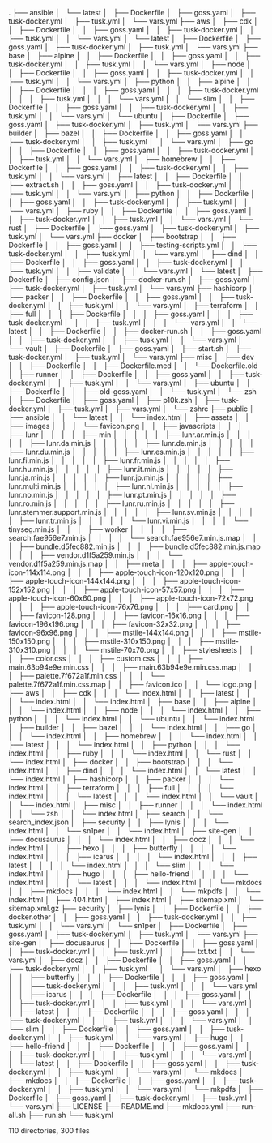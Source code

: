 .
├── ansible
│   └── latest
│   ├── Dockerfile
│   ├── goss.yaml
│   ├── tusk-docker.yml
│   ├── tusk.yml
│   └── vars.yml
├── aws
│   ├── cdk
│   │   ├── Dockerfile
│   │   ├── goss.yaml
│   │   ├── tusk-docker.yml
│   │   ├── tusk.yml
│   │   └── vars.yml
│   └── latest
│   ├── Dockerfile
│   ├── goss.yaml
│   ├── tusk-docker.yml
│   ├── tusk.yml
│   └── vars.yml
├── base
│   ├── alpine
│   │   ├── Dockerfile
│   │   ├── goss.yaml
│   │   ├── tusk-docker.yml
│   │   ├── tusk.yml
│   │   └── vars.yml
│   ├── node
│   │   ├── Dockerfile
│   │   ├── goss.yaml
│   │   ├── tusk-docker.yml
│   │   ├── tusk.yml
│   │   └── vars.yml
│   ├── python
│   │   ├── alpine
│   │   │   ├── Dockerfile
│   │   │   ├── goss.yaml
│   │   │   ├── tusk-docker.yml
│   │   │   ├── tusk.yml
│   │   │   └── vars.yml
│   │   └── slim
│   │   ├── Dockerfile
│   │   ├── goss.yaml
│   │   ├── tusk-docker.yml
│   │   ├── tusk.yml
│   │   └── vars.yml
│   └── ubuntu
│   ├── Dockerfile
│   ├── goss.yaml
│   ├── tusk-docker.yml
│   ├── tusk.yml
│   └── vars.yml
├── builder
│   ├── bazel
│   │   ├── Dockerfile
│   │   ├── goss.yaml
│   │   ├── tusk-docker.yml
│   │   ├── tusk.yml
│   │   └── vars.yml
│   ├── go
│   │   ├── Dockerfile
│   │   ├── goss.yaml
│   │   ├── tusk-docker.yml
│   │   ├── tusk.yml
│   │   └── vars.yml
│   ├── homebrew
│   │   ├── Dockerfile
│   │   ├── goss.yaml
│   │   ├── tusk-docker.yml
│   │   ├── tusk.yml
│   │   └── vars.yml
│   ├── latest
│   │   ├── Dockerfile
│   │   ├── extract.sh
│   │   ├── goss.yaml
│   │   ├── tusk-docker.yml
│   │   ├── tusk.yml
│   │   └── vars.yml
│   ├── python
│   │   ├── Dockerfile
│   │   ├── goss.yaml
│   │   ├── tusk-docker.yml
│   │   ├── tusk.yml
│   │   └── vars.yml
│   ├── ruby
│   │   ├── Dockerfile
│   │   ├── goss.yaml
│   │   ├── tusk-docker.yml
│   │   ├── tusk.yml
│   │   └── vars.yml
│   └── rust
│   ├── Dockerfile
│   ├── goss.yaml
│   ├── tusk-docker.yml
│   ├── tusk.yml
│   └── vars.yml
├── docker
│   ├── bootstrap
│   │   ├── Dockerfile
│   │   ├── goss.yaml
│   │   ├── testing-scripts.yml
│   │   ├── tusk-docker.yml
│   │   ├── tusk.yml
│   │   └── vars.yml
│   ├── dind
│   │   ├── Dockerfile
│   │   ├── goss.yaml
│   │   ├── tusk-docker.yml
│   │   ├── tusk.yml
│   │   ├── validate
│   │   └── vars.yml
│   └── latest
│   ├── Dockerfile
│   ├── config.json
│   ├── docker-run.sh
│   ├── goss.yaml
│   ├── tusk-docker.yml
│   ├── tusk.yml
│   └── vars.yml
├── hashicorp
│   ├── packer
│   │   ├── Dockerfile
│   │   ├── goss.yaml
│   │   ├── tusk-docker.yml
│   │   ├── tusk.yml
│   │   └── vars.yml
│   ├── terraform
│   │   ├── full
│   │   │   ├── Dockerfile
│   │   │   ├── goss.yaml
│   │   │   ├── tusk-docker.yml
│   │   │   ├── tusk.yml
│   │   │   └── vars.yml
│   │   └── latest
│   │   ├── Dockerfile
│   │   ├── docker-run.sh
│   │   ├── goss.yaml
│   │   ├── tusk-docker.yml
│   │   ├── tusk.yml
│   │   └── vars.yml
│   └── vault
│   ├── Dockerfile
│   ├── goss.yaml
│   ├── start.sh
│   ├── tusk-docker.yml
│   ├── tusk.yml
│   └── vars.yml
├── misc
│   ├── dev
│   │   ├── Dockerfile
│   │   ├── Dockerfile.med
│   │   └── Dockerfile.old
│   ├── runner
│   │   ├── Dockerfile
│   │   ├── goss.yaml
│   │   ├── tusk-docker.yml
│   │   ├── tusk.yml
│   │   └── vars.yml
│   ├── ubuntu
│   │   ├── Dockerfile
│   │   ├── old-goss.yaml
│   │   └── tusk.yml
│   └── zsh
│   ├── Dockerfile
│   ├── goss.yaml
│   ├── p10k.zsh
│   ├── tusk-docker.yml
│   ├── tusk.yml
│   ├── vars.yml
│   └── zshrc
├── public
│   ├── ansible
│   │   └── latest
│   │   └── index.html
│   ├── assets
│   │   ├── images
│   │   │   └── favicon.png
│   │   ├── javascripts
│   │   │   ├── lunr
│   │   │   │   ├── min
│   │   │   │   │   ├── lunr.ar.min.js
│   │   │   │   │   ├── lunr.da.min.js
│   │   │   │   │   ├── lunr.de.min.js
│   │   │   │   │   ├── lunr.du.min.js
│   │   │   │   │   ├── lunr.es.min.js
│   │   │   │   │   ├── lunr.fi.min.js
│   │   │   │   │   ├── lunr.fr.min.js
│   │   │   │   │   ├── lunr.hu.min.js
│   │   │   │   │   ├── lunr.it.min.js
│   │   │   │   │   ├── lunr.ja.min.js
│   │   │   │   │   ├── lunr.jp.min.js
│   │   │   │   │   ├── lunr.multi.min.js
│   │   │   │   │   ├── lunr.nl.min.js
│   │   │   │   │   ├── lunr.no.min.js
│   │   │   │   │   ├── lunr.pt.min.js
│   │   │   │   │   ├── lunr.ro.min.js
│   │   │   │   │   ├── lunr.ru.min.js
│   │   │   │   │   ├── lunr.stemmer.support.min.js
│   │   │   │   │   ├── lunr.sv.min.js
│   │   │   │   │   ├── lunr.tr.min.js
│   │   │   │   │   └── lunr.vi.min.js
│   │   │   │   └── tinyseg.min.js
│   │   │   ├── worker
│   │   │   │   ├── search.fae956e7.min.js
│   │   │   │   └── search.fae956e7.min.js.map
│   │   │   ├── bundle.d5fec882.min.js
│   │   │   ├── bundle.d5fec882.min.js.map
│   │   │   ├── vendor.d1f5a259.min.js
│   │   │   └── vendor.d1f5a259.min.js.map
│   │   ├── meta
│   │   │   ├── apple-touch-icon-114x114.png
│   │   │   ├── apple-touch-icon-120x120.png
│   │   │   ├── apple-touch-icon-144x144.png
│   │   │   ├── apple-touch-icon-152x152.png
│   │   │   ├── apple-touch-icon-57x57.png
│   │   │   ├── apple-touch-icon-60x60.png
│   │   │   ├── apple-touch-icon-72x72.png
│   │   │   ├── apple-touch-icon-76x76.png
│   │   │   ├── card.png
│   │   │   ├── favicon-128.png
│   │   │   ├── favicon-16x16.png
│   │   │   ├── favicon-196x196.png
│   │   │   ├── favicon-32x32.png
│   │   │   ├── favicon-96x96.png
│   │   │   ├── mstile-144x144.png
│   │   │   ├── mstile-150x150.png
│   │   │   ├── mstile-310x150.png
│   │   │   ├── mstile-310x310.png
│   │   │   └── mstile-70x70.png
│   │   ├── stylesheets
│   │   │   ├── color.css
│   │   │   ├── custom.css
│   │   │   ├── main.63b94e9e.min.css
│   │   │   ├── main.63b94e9e.min.css.map
│   │   │   ├── palette.7f672a1f.min.css
│   │   │   └── palette.7f672a1f.min.css.map
│   │   ├── favicon.ico
│   │   └── logo.png
│   ├── aws
│   │   ├── cdk
│   │   │   └── index.html
│   │   ├── latest
│   │   │   └── index.html
│   │   └── index.html
│   ├── base
│   │   ├── alpine
│   │   │   └── index.html
│   │   ├── node
│   │   │   └── index.html
│   │   ├── python
│   │   │   └── index.html
│   │   └── ubuntu
│   │   └── index.html
│   ├── builder
│   │   ├── bazel
│   │   │   └── index.html
│   │   ├── go
│   │   │   └── index.html
│   │   ├── homebrew
│   │   │   └── index.html
│   │   ├── latest
│   │   │   └── index.html
│   │   ├── python
│   │   │   └── index.html
│   │   ├── ruby
│   │   │   └── index.html
│   │   └── rust
│   │   └── index.html
│   ├── docker
│   │   ├── bootstrap
│   │   │   └── index.html
│   │   ├── dind
│   │   │   └── index.html
│   │   └── latest
│   │   └── index.html
│   ├── hashicorp
│   │   ├── packer
│   │   │   └── index.html
│   │   ├── terraform
│   │   │   ├── full
│   │   │   │   └── index.html
│   │   │   └── latest
│   │   │   └── index.html
│   │   └── vault
│   │   └── index.html
│   ├── misc
│   │   ├── runner
│   │   │   └── index.html
│   │   └── zsh
│   │   └── index.html
│   ├── search
│   │   └── search_index.json
│   ├── security
│   │   ├── lynis
│   │   │   └── index.html
│   │   └── sn1per
│   │   └── index.html
│   ├── site-gen
│   │   ├── docusaurus
│   │   │   └── index.html
│   │   ├── docz
│   │   │   └── index.html
│   │   ├── hexo
│   │   │   ├── butterfly
│   │   │   │   └── index.html
│   │   │   ├── icarus
│   │   │   │   └── index.html
│   │   │   ├── latest
│   │   │   │   └── index.html
│   │   │   └── slim
│   │   │   └── index.html
│   │   ├── hugo
│   │   │   ├── hello-friend
│   │   │   │   └── index.html
│   │   │   └── latest
│   │   │   └── index.html
│   │   └── mkdocs
│   │   ├── mkdocs
│   │   │   └── index.html
│   │   └── mkpdfs
│   │   └── index.html
│   ├── 404.html
│   ├── index.html
│   ├── sitemap.xml
│   └── sitemap.xml.gz
├── security
│   ├── lynis
│   │   ├── Dockerfile
│   │   ├── docker.other
│   │   ├── goss.yaml
│   │   ├── tusk-docker.yml
│   │   ├── tusk.yml
│   │   └── vars.yml
│   └── sn1per
│   ├── Dockerfile
│   ├── goss.yaml
│   ├── tusk-docker.yml
│   ├── tusk.yml
│   └── vars.yml
├── site-gen
│   ├── docusaurus
│   │   ├── Dockerfile
│   │   ├── goss.yaml
│   │   ├── tusk-docker.yml
│   │   ├── tusk.yml
│   │   ├── txt.txt
│   │   └── vars.yml
│   ├── docz
│   │   ├── Dockerfile
│   │   ├── goss.yaml
│   │   ├── tusk-docker.yml
│   │   ├── tusk.yml
│   │   └── vars.yml
│   ├── hexo
│   │   ├── butterfly
│   │   │   ├── Dockerfile
│   │   │   ├── goss.yaml
│   │   │   ├── tusk-docker.yml
│   │   │   ├── tusk.yml
│   │   │   └── vars.yml
│   │   ├── icarus
│   │   │   ├── Dockerfile
│   │   │   ├── goss.yaml
│   │   │   ├── tusk-docker.yml
│   │   │   ├── tusk.yml
│   │   │   └── vars.yml
│   │   ├── latest
│   │   │   ├── Dockerfile
│   │   │   ├── goss.yaml
│   │   │   ├── tusk-docker.yml
│   │   │   ├── tusk.yml
│   │   │   └── vars.yml
│   │   └── slim
│   │   ├── Dockerfile
│   │   ├── goss.yaml
│   │   ├── tusk-docker.yml
│   │   ├── tusk.yml
│   │   └── vars.yml
│   ├── hugo
│   │   ├── hello-friend
│   │   │   ├── Dockerfile
│   │   │   ├── goss.yaml
│   │   │   ├── tusk-docker.yml
│   │   │   ├── tusk.yml
│   │   │   └── vars.yml
│   │   └── latest
│   │   ├── Dockerfile
│   │   ├── goss.yaml
│   │   ├── tusk-docker.yml
│   │   ├── tusk.yml
│   │   └── vars.yml
│   └── mkdocs
│   ├── mkdocs
│   │   ├── Dockerfile
│   │   ├── goss.yaml
│   │   ├── tusk-docker.yml
│   │   ├── tusk.yml
│   │   └── vars.yml
│   └── mkpdfs
│   ├── Dockerfile
│   ├── goss.yaml
│   ├── tusk-docker.yml
│   ├── tusk.yml
│   └── vars.yml
├── LICENSE
├── README.md
├── mkdocs.yml
├── run-all.sh
├── run.sh
└── tusk.yml

110 directories, 300 files

